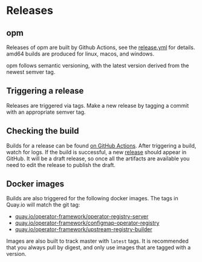 # Releases

## opm

Releases of opm are built by Github Actions, see the [release.yml](../../.github/workflows/release.yml) for details.
amd64 builds are produced for linux, macos, and windows. 

opm follows semantic versioning, with the latest version derived from the newest semver tag.

## Triggering a release

Releases are triggered via tags. Make a new release by tagging a commit with an appropriate semver tag.

## Checking the build

Builds for a release can be found [on GitHub Actions](https://github.com/operator-framework/operator-registry/actions). After triggering a build, watch for logs. If the build is successful, a new [release](https://github.com/operator-framework/operator-registry/releases) should appear in GitHub. It will be a draft release, so once all the artifacts are available you need to edit the release to publish the draft.

## Docker images

Builds are also triggered for the following docker images. The tags in Quay.io will match the git tag:

 - [quay.io/operator-framework/operator-registry-server](https://quay.io/repository/operator-framework/operator-registry-server)
 - [quay.io/operator-framework/configmap-operator-registry](https://quay.io/repository/operator-framework/configmap-operator-registry)
 - [quay.io/operator-framework/upstream-registry-builder](https://quay.io/repository/operator-framework/upstream-registry-builder?tab=tags)
 
 Images are also built to track master with `latest` tags. It is recommended that you always pull by digest, and only use images that are tagged with a version.
 
